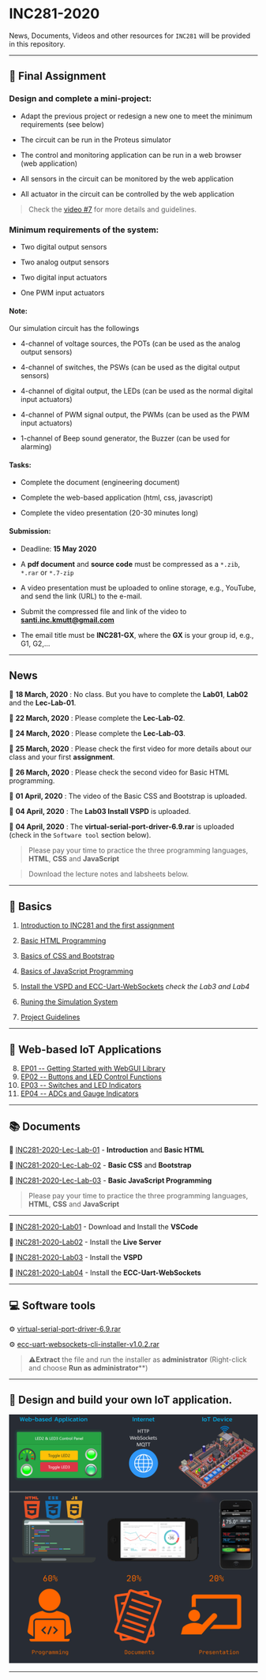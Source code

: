 
# INC281-2020

News, Documents, Videos and other resources for `INC281` will be provided in this repository.

---

## :pushpin: Final Assignment

### Design and complete a mini-project:

- Adapt the previous project or redesign a new one to meet the minimum requirements (see below)

- The circuit can be run in the Proteus simulator

- The control and monitoring application can be run in a web browser (web application)

- All sensors in the circuit can be monitored by the web application

- All actuator in the circuit can be controlled by the web application

> Check the [video #7](https://www.youtube.com/watch?v=-wb7nySQkYc) for more details and guidelines.

### Minimum requirements of the system:

- Two digital output sensors

- Two analog output sensors

- Two digital input actuators

- One PWM input actuators

#### Note:

Our simulation circuit has the followings

- 4-channel of voltage sources, the POTs (can be used as the analog output sensors)

- 4-channel of switches, the PSWs (can be used as the digital output sensors)

- 4-channel of digital output, the LEDs (can be used as the normal digital input actuators)

- 4-channel of PWM signal output, the PWMs (can be used as the PWM input actuators)

- 1-channel of Beep sound generator, the Buzzer (can be used for alarming)


#### Tasks:

- Complete the document (engineering document)

- Complete the web-based application (html, css, javascript)

- Complete the video presentation (20-30 minutes long)

#### Submission:

- Deadline: **15 May 2020**

- A **pdf document** and **source code** must be compressed as a `*.zib`, `*.rar` or `*.7-zip`

- A video presentation must be uploaded to online storage, e.g., YouTube, and send the link (URL) to the e-mail.

- Submit the compressed file and link of the video to **santi.inc.kmutt@gmail.com**

- The email title must be **INC281-GX**, where the **GX** is your group id, e.g., G1, G2,...

---

## News

:pushpin: **18 March, 2020** : No class. But you have to complete the **Lab01**, **Lab02** and the **Lec-Lab-01**.

:pushpin: **22 March, 2020** : Please complete the **Lec-Lab-02**.

:pushpin: **24 March, 2020** : Please complete the **Lec-Lab-03**.

:pushpin: **25 March, 2020** : Please check the first video for more details about our class and your first **assignment**.

:pushpin: **26 March, 2020** : Please check the second video for Basic HTML programming.

:pushpin: **01 April, 2020** : The video of the Basic CSS and Bootstrap is uploaded.

:pushpin: **04 April, 2020** : The **Lab03 Install VSPD** is uploaded.

:pushpin: **04 April, 2020** : The **virtual-serial-port-driver-6.9.rar** is uploaded (check in the `Software tool` section below).

> Please pay your time to practice the three programming languages, **HTML**, **CSS** and **JavaScript**

> Download the lecture notes and labsheets below.

---

## :movie_camera: Basics

1) [Introduction to INC281 and the first assignment](https://www.youtube.com/watch?v=0dBNmv72LGg)

2) [Basic HTML Programming](https://www.youtube.com/watch?v=T6wu_dAlLjQ)

3) [Basics of CSS and Bootstrap](https://www.youtube.com/watch?v=QPhMT3NKhJI)

4) [Basics of JavaScript Programming](https://www.youtube.com/watch?v=AmM9XckMNQ8)

5) [Install the VSPD and ECC-Uart-WebSockets](https://www.youtube.com/watch?v=4YZTgBoScfg) *check the Lab3 and Lab4*

6) [Runing the Simulation System](https://www.youtube.com/watch?v=D1nmQegsyFg)

7) [Project Guidelines](https://www.youtube.com/watch?v=-wb7nySQkYc)

---
## :movie_camera: Web-based IoT Applications

8)  [EP01 -- Getting Started with WebGUI Library](https://www.youtube.com/watch?v=UEgXrGnTlSY)
9)  [EP02 -- Buttons and LED Control Functions](https://www.youtube.com/watch?v=EnIe-iAQHk8)
10) [EP03 -- Switches and LED Indicators](https://www.youtube.com/watch?v=_qEUHwlRkbo)
11) [EP04 -- ADCs and Gauge Indicators](https://www.youtube.com/watch?v=04jBAlCHmKU)

---

## :books: Documents

:page_facing_up: [INC281-2020-Lec-Lab-01](resources/docs/INC281-2020-Lec-Lab-01-Into-HTML.pdf) - **Introduction** and **Basic HTML**

:page_facing_up: [INC281-2020-Lec-Lab-02](resources/docs/INC281-2020-Lec-Lab-02-CSS.pdf) - **Basic CSS** and **Bootstrap**

:page_facing_up: [INC281-2020-Lec-Lab-03](resources/docs/INC281-2020-Lec-Lab-03-JavaScript.pdf) - **Basic JavaScript Programming**


> Please pay your time to practice the three programming languages, **HTML**, **CSS** and **JavaScript**

---

:page_facing_up: [INC281-2020-Lab01](resources/docs/INC281-2020-Lab01-Install-VSCode.pdf) - Download and Install the **VSCode**

:page_facing_up: [INC281-2020-Lab02](resources/docs/INC281-2020-Lab02-Install-LiveServer.pdf) - Install the **Live Server**

:page_facing_up: [INC281-2020-Lab03](resources/docs/INC281-2020-Lab03-Install-VSPD.pdf) - Install the **VSPD**

:page_facing_up: [INC281-2020-Lab04](resources/docs/INC281-2020-Lab04-Install-Uart-WebSockets.pdf) - Install the **ECC-Uart-WebSockets**

---

## :computer: Software tools

:gear: [virtual-serial-port-driver-6.9.rar](resources/software-tools/virtual-serial-port-driver-6.9.rar)

:gear: [ecc-uart-websockets-cli-installer-v1.0.2.rar](resources/software-tools/ecc-uart-websockets-cli-installer-v1.0.2.rar)

> :warning:**Extract** the file and run the installer as **administrator** (Right-click and choose **Run as administrator****)

---

## :dart: Design and build your own IoT application.


![alt text](resources/images/cover.png)

---

